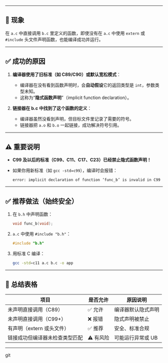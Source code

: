 
---

## 🧩 现象

在 `a.c` 中直接调用 `b.c` 里定义的函数，即使没有在 `a.c` 中使用 `extern` 或 `#include` 头文件声明函数，也能编译成功并运行。

---

## ✅ 成功的原因

1. **编译器使用了旧标准（如 C89/C90）或默认宽松模式**：

   * 编译器在没有看到函数声明时，会**自动假设**它的返回类型是 `int`，参数类型未知。
   * 这称为“**隐式函数声明**”（implicit function declaration）。

2. **链接器在 b.c 中找到了这个函数的定义**：

   * 编译器虽然没看到声明，但目标文件里记录了需要的符号。
   * 链接器把 `a.o` 和 `b.o` 一起链接，成功解决符号引用。

---

## ⚠️ 重要说明

* **C99 及以后的标准（C99、C11、C17、C23）已经禁止隐式函数声明！**
* 如果你用新标准（如 `gcc -std=c99`），编译时会报错：

  ```
  error: implicit declaration of function ‘func_b’ is invalid in C99
  ```

---

## ✅ 推荐做法（始终安全）

1. 在 `b.h` 中声明函数：

   ```c
   void func_b(void);
   ```

2. `a.c` 中使用 `#include "b.h"`：

   ```c
   #include "b.h"
   ```

3. 用标准 C 编译：

   ```bash
   gcc -std=c11 a.c b.c -o app
   ```

---

## 📌 总结表格

| 项目               | 是否允许   | 原因说明       |
| ---------------- | ------ | ---------- |
| 未声明直接调用（C89）     | ✅ 允许   | 编译器默认隐式声明  |
| 未声明直接调用（C99+）    | ❌ 报错   | 隐式声明被禁止    |
| 有声明（extern 或头文件） | ✅ 推荐   | 安全、标准合规    |
| 链接成功但编译器未检查类型匹配  | ⚠️ 有风险 | 可能运行异常或 UB |

---
git
